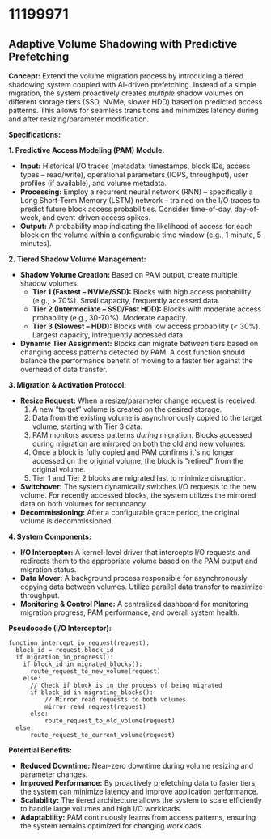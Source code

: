 # 11199971

## Adaptive Volume Shadowing with Predictive Prefetching

**Concept:** Extend the volume migration process by introducing a tiered shadowing system coupled with AI-driven prefetching. Instead of a simple migration, the system proactively creates *multiple* shadow volumes on different storage tiers (SSD, NVMe, slower HDD) based on predicted access patterns. This allows for seamless transitions and minimizes latency during and after resizing/parameter modification.

**Specifications:**

**1. Predictive Access Modeling (PAM) Module:**

*   **Input:** Historical I/O traces (metadata: timestamps, block IDs, access types – read/write), operational parameters (IOPS, throughput), user profiles (if available), and volume metadata.
*   **Processing:** Employ a recurrent neural network (RNN) – specifically a Long Short-Term Memory (LSTM) network – trained on the I/O traces to predict future block access probabilities.  Consider time-of-day, day-of-week, and event-driven access spikes.
*   **Output:** A probability map indicating the likelihood of access for each block on the volume within a configurable time window (e.g., 1 minute, 5 minutes).

**2. Tiered Shadow Volume Management:**

*   **Shadow Volume Creation:**  Based on PAM output, create multiple shadow volumes.
    *   **Tier 1 (Fastest – NVMe/SSD):**  Blocks with high access probability (e.g., > 70%).  Small capacity, frequently accessed data.
    *   **Tier 2 (Intermediate – SSD/Fast HDD):** Blocks with moderate access probability (e.g., 30-70%). Moderate capacity.
    *   **Tier 3 (Slowest – HDD):** Blocks with low access probability (< 30%).  Largest capacity, infrequently accessed data.
*   **Dynamic Tier Assignment:** Blocks can migrate *between* tiers based on changing access patterns detected by PAM.  A cost function should balance the performance benefit of moving to a faster tier against the overhead of data transfer.

**3.  Migration & Activation Protocol:**

*   **Resize Request:** When a resize/parameter change request is received:
    1.  A new “target” volume is created on the desired storage.
    2.  Data from the existing volume is asynchronously copied to the target volume, starting with Tier 3 data.
    3.  PAM monitors access patterns *during* migration. Blocks accessed during migration are mirrored on both the old and new volumes.
    4.  Once a block is fully copied and PAM confirms it's no longer accessed on the original volume, the block is "retired" from the original volume.
    5.  Tier 1 and Tier 2 blocks are migrated last to minimize disruption.
*   **Switchover:** The system dynamically switches I/O requests to the new volume.  For recently accessed blocks, the system utilizes the mirrored data on both volumes for redundancy.
*   **Decommissioning:**  After a configurable grace period, the original volume is decommissioned.

**4. System Components:**

*   **I/O Interceptor:** A kernel-level driver that intercepts I/O requests and redirects them to the appropriate volume based on the PAM output and migration status.
*   **Data Mover:**  A background process responsible for asynchronously copying data between volumes.  Utilize parallel data transfer to maximize throughput.
*   **Monitoring & Control Plane:** A centralized dashboard for monitoring migration progress, PAM performance, and overall system health.

**Pseudocode (I/O Interceptor):**

```
function intercept_io_request(request):
  block_id = request.block_id
  if migration_in_progress():
    if block_id in migrated_blocks():
      route_request_to_new_volume(request)
    else:
      // Check if block is in the process of being migrated
      if block_id in migrating_blocks():
          // Mirror read requests to both volumes
          mirror_read_request(request)
      else:
          route_request_to_old_volume(request)
  else:
      route_request_to_current_volume(request)
```

**Potential Benefits:**

*   **Reduced Downtime:** Near-zero downtime during volume resizing and parameter changes.
*   **Improved Performance:**  By proactively prefetching data to faster tiers, the system can minimize latency and improve application performance.
*   **Scalability:**  The tiered architecture allows the system to scale efficiently to handle large volumes and high I/O workloads.
*   **Adaptability:** PAM continuously learns from access patterns, ensuring the system remains optimized for changing workloads.
